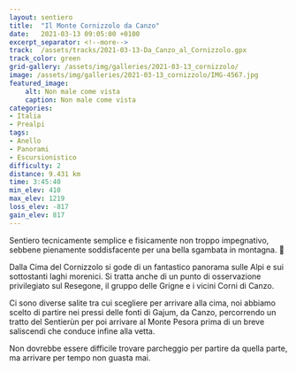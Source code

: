 ```yaml
---
layout: sentiero
title:  "Il Monte Cornizzolo da Canzo"
date:   2021-03-13 09:05:00 +0100
excerpt_separator: <!--more-->
track:  /assets/tracks/2021-03-13-Da_Canzo_al_Cornizzolo.gpx
track_color: green
grid-gallery: /assets/img/galleries/2021-03-13_cornizzolo/
image: /assets/img/galleries/2021-03-13_cornizzolo/IMG-4567.jpg
featured_image:
    alt: Non male come vista
    caption: Non male come vista
categories:
- Italia
- Prealpi
tags:
- Anello
- Panorami
- Escursionistico
difficulty: 2
distance: 9.431 km
time: 3:45:40
min_elev: 410
max_elev: 1219
loss_elev: -817
gain_elev: 817
---
```


Sentiero tecnicamente semplice e fisicamente non troppo impegnativo, sebbene pienamente soddisfacente per una bella sgambata in montagna. :running:

<!--more-->

Dalla Cima del Cornizzolo si gode di un fantastico panorama sulle Alpi e sui sottostanti laghi morenici.
Si tratta anche di un punto di osservazione privilegiato sul Resegone, il gruppo delle Grigne e i vicini Corni di Canzo.

Ci sono diverse salite tra cui scegliere per arrivare alla cima, noi abbiamo scelto di partire nei pressi delle fonti di Gajum, da Canzo,
percorrendo un tratto del Sentierùn per poi arrivare al Monte Pesora prima di un breve saliscendi che conduce infine alla vetta.

Non dovrebbe essere difficile trovare parcheggio per partire da quella parte, ma arrivare per tempo non guasta mai.
